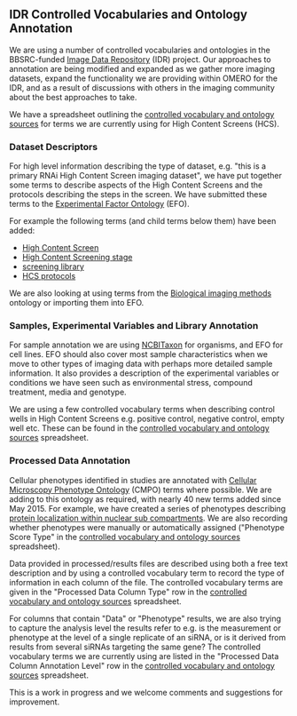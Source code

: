 
## IDR Controlled Vocabularies and Ontology Annotation

We are using a number of controlled vocabularies and ontologies in the BBSRC-funded [Image Data Repository](http://idr-demo.openmicroscopy.org/webclient/userdata/?experimenter=-1) (IDR) project.  Our approaches to annotation are being modified and expanded as we gather more imaging datasets, expand the functionality we are providing within OMERO for the IDR,  and as a result of discussions with others in the imaging community about the best approaches to take.


We have a spreadsheet outlining the [controlled vocabulary and ontology sources](https://docs.google.com/spreadsheets/d/1S9of23dD8vY1QUv90RV_-Ugu0h6yTeNobuj92-OoSl8/edit?usp=sharing) for terms we are currently using for High Content Screens (HCS).


### Dataset Descriptors

For high level information describing the type of dataset, e.g. "this is a primary RNAi High Content Screen imaging dataset",  we have put together some terms to describe aspects of the High Content Screens and the protocols describing the steps in the screen.  We have submitted these terms to the [Experimental Factor Ontology](http://www.ebi.ac.uk/efo) (EFO).


For example the following terms (and child terms below them) have been added:

 * [High Content Screen](http://www.ebi.ac.uk/ols/beta/ontologies/efo/terms?iri=http%3A%2F%2Fwww.ebi.ac.uk%2Fefo%2FEFO_0007550)
 * [High Content Screening stage](http://www.ebi.ac.uk/ols/beta/ontologies/efo/terms?iri=http%3A%2F%2Fwww.ebi.ac.uk%2Fefo%2FEFO_0007555)
 * [screening library](http://www.ebi.ac.uk/ols/beta/ontologies/efo/terms?iri=http%3A%2F%2Fwww.ebi.ac.uk%2Fefo%2FEFO_0007559)
 * [HCS protocols](http://www.ebi.ac.uk/ols/beta/ontologies/efo/terms?iri=http%3A%2F%2Fwww.ebi.ac.uk%2Fefo%2FEFO_0007570)

We are also looking at using terms from the [Biological imaging methods](http://www.ebi.ac.uk/ols/beta/ontologies/fbbi) ontology or importing them into EFO.


### Samples, Experimental Variables and Library Annotation

For sample annotation we are using [NCBITaxon](http://www.ebi.ac.uk/ols/beta/ontologies/ncbitaxon) for organisms, and EFO for cell lines.  EFO should also cover most sample characteristics when we move to other types of imaging data with perhaps more detailed sample information.  It also provides a description of the experimental variables or conditions we have seen such as environmental stress, compound treatment, media and genotype.


We are using a few controlled vocabulary terms when describing control wells in High Content Screens e.g. positive control, negative control, empty well etc. These can be found in the [controlled vocabulary and ontology sources](https://docs.google.com/spreadsheets/d/1S9of23dD8vY1QUv90RV_-Ugu0h6yTeNobuj92-OoSl8/edit?usp=sharing) spreadsheet.


### Processed Data Annotation

Cellular phenotypes identified in studies are annotated with [Cellular Microscopy Phenotype Ontology](http://www.ebi.ac.uk/cmpo) (CMPO) terms where possible.  We are adding to this ontology as required, with nearly 40 new terms added since May 2015. For example, we have created a series of phenotypes describing [protein localization within nuclear sub compartments](http://www.ebi.ac.uk/ols/beta/ontologies/cmpo/terms?iri=http%3A%2F%2Fwww.ebi.ac.uk%2Fcmpo%2FCMPO_0000403).  We are also recording whether phenotypes were manually or automatically assigned ("Phenotype Score Type" in  the [controlled vocabulary and ontology sources](https://docs.google.com/spreadsheets/d/1S9of23dD8vY1QUv90RV_-Ugu0h6yTeNobuj92-OoSl8/edit?usp=sharing) spreadsheet).


Data provided in processed/results files are described using both a free text description and by using a controlled vocabulary term to record the type of information in each column of the file.  The controlled vocabulary terms are given in the "Processed Data Column Type" row in the [controlled vocabulary and ontology sources](https://docs.google.com/spreadsheets/d/1S9of23dD8vY1QUv90RV_-Ugu0h6yTeNobuj92-OoSl8/edit?usp=sharing) spreadsheet.

For columns that contain "Data" or "Phenotype" results, we are also trying to capture the analysis level the results refer to  e.g. is the measurement or phenotype at the level of a single replicate of an siRNA, or is it derived from results from several siRNAs targeting the same gene? The controlled vocabulary terms we are currently using are listed in the "Processed Data Column Annotation Level" row in the [controlled vocabulary and ontology sources](https://docs.google.com/spreadsheets/d/1S9of23dD8vY1QUv90RV_-Ugu0h6yTeNobuj92-OoSl8/edit?usp=sharing) spreadsheet.

This is a work in progress and we welcome comments and suggestions for improvement.
